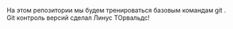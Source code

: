 На этом репозитории мы будем тренироваться базовым командам git . Git контроль версий сделал Линус ТОрвальдс!